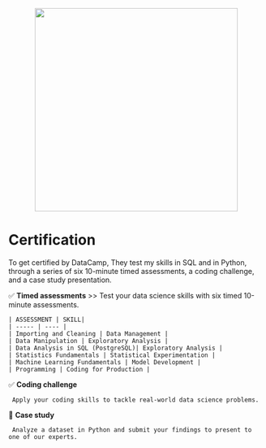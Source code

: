 <p align="center"> 
<img src="https://cdn.datacamp.com/main-app/assets/brand/logos/DataCamp_Horizontal_RGB-d196011f63ebda76dc5c9772425cf9541b8639af842d5e5476ef10f2460ed1e4.png" width="400">

# Certification

To get certified by DataCamp, They test my skills in SQL and in Python, through a series of six 10-minute timed assessments, a coding challenge, and a case study presentation. 

:white_check_mark: **Timed assessments** >> Test your data science skills with six timed 10-minute assessments.


	| ASSESSMENT | SKILL|	
	| ----- | ---- |	
	| Importing and Cleaning | Data Management |				
	| Data Manipulation | Exploratory Analysis |	
	| Data Analysis in SQL (PostgreSQL)| Exploratory Analysis |	
	| Statistics Fundamentals | Statistical Experimentation |	
	| Machine Learning Fundamentals | Model Development |	
	| Programming | Coding for Production |	

:white_check_mark: **Coding challenge**

     Apply your coding skills to tackle real-world data science problems.

:black_square_button: **Case study**

     Analyze a dataset in Python and submit your findings to present to one of our experts.